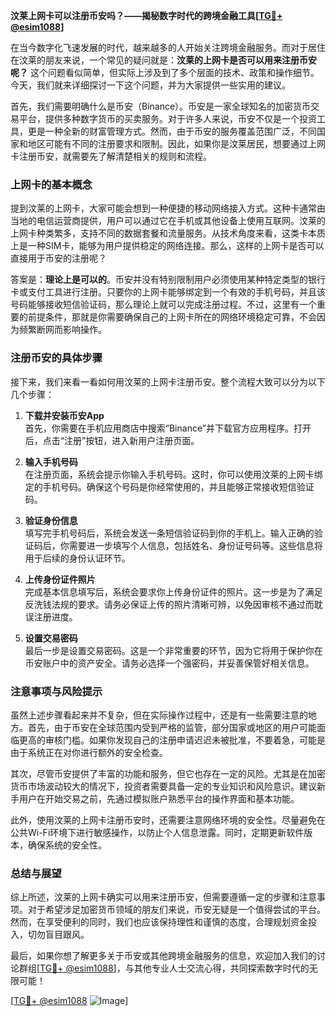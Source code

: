 **汶莱上网卡可以注册币安吗？——揭秘数字时代的跨境金融工具[[TG💪+ @esim1088](https://t.me/s/esim1088)]**

在当今数字化飞速发展的时代，越来越多的人开始关注跨境金融服务。而对于居住在汶莱的朋友来说，一个常见的疑问就是：**汶莱的上网卡是否可以用来注册币安呢？** 这个问题看似简单，但实际上涉及到了多个层面的技术、政策和操作细节。今天，我们就来详细探讨一下这个问题，并为大家提供一些实用的建议。

首先，我们需要明确什么是币安（Binance）。币安是一家全球知名的加密货币交易平台，提供多种数字货币的买卖服务。对于许多人来说，币安不仅是一个投资工具，更是一种全新的财富管理方式。然而，由于币安的服务覆盖范围广泛，不同国家和地区可能有不同的注册要求和限制。因此，如果你是汶莱居民，想要通过上网卡注册币安，就需要先了解清楚相关的规则和流程。

### 上网卡的基本概念

提到汶莱的上网卡，大家可能会想到一种便捷的移动网络接入方式。这种卡通常由当地的电信运营商提供，用户可以通过它在手机或其他设备上使用互联网。汶莱的上网卡种类繁多，支持不同的数据套餐和流量服务。从技术角度来看，这类卡本质上是一种SIM卡，能够为用户提供稳定的网络连接。那么，这样的上网卡是否可以直接用于币安的注册呢？

答案是：**理论上是可以的**。币安并没有特别限制用户必须使用某种特定类型的银行卡或支付工具进行注册。只要你的上网卡能够绑定到一个有效的手机号码，并且该号码能够接收短信验证码，那么理论上就可以完成注册过程。不过，这里有一个重要的前提条件，那就是你需要确保自己的上网卡所在的网络环境稳定可靠，不会因为频繁断网而影响操作。

### 注册币安的具体步骤

接下来，我们来看一看如何用汶莱的上网卡注册币安。整个流程大致可以分为以下几个步骤：

1. **下载并安装币安App**  
   首先，你需要在手机应用商店中搜索“Binance”并下载官方应用程序。打开后，点击“注册”按钮，进入新用户注册页面。

2. **输入手机号码**  
   在注册页面，系统会提示你输入手机号码。这时，你可以使用汶莱的上网卡绑定的手机号码。确保这个号码是你经常使用的，并且能够正常接收短信验证码。

3. **验证身份信息**  
   填写完手机号码后，系统会发送一条短信验证码到你的手机上。输入正确的验证码后，你需要进一步填写个人信息，包括姓名、身份证号码等。这些信息将用于后续的身份认证环节。

4. **上传身份证件照片**  
   完成基本信息填写后，系统会要求你上传身份证件的照片。这一步是为了满足反洗钱法规的要求。请务必保证上传的照片清晰可辨，以免因审核不通过而耽误注册进度。

5. **设置交易密码**  
   最后一步是设置交易密码。这是一个非常重要的环节，因为它将用于保护你在币安账户中的资产安全。请务必选择一个强密码，并妥善保管好相关信息。

### 注意事项与风险提示

虽然上述步骤看起来并不复杂，但在实际操作过程中，还是有一些需要注意的地方。首先，由于币安在全球范围内受到严格的监管，部分国家或地区的用户可能面临更高的审核门槛。如果你发现自己的注册申请迟迟未被批准，不要着急，可能是由于系统正在对你进行额外的安全检查。

其次，尽管币安提供了丰富的功能和服务，但它也存在一定的风险。尤其是在加密货币市场波动较大的情况下，投资者需要具备一定的专业知识和风险意识。建议新手用户在开始交易之前，先通过模拟账户熟悉平台的操作界面和基本功能。

此外，使用汶莱的上网卡注册币安时，还需要注意网络环境的安全性。尽量避免在公共Wi-Fi环境下进行敏感操作，以防止个人信息泄露。同时，定期更新软件版本，确保系统的安全性。

### 总结与展望

综上所述，汶莱的上网卡确实可以用来注册币安，但需要遵循一定的步骤和注意事项。对于希望涉足加密货币领域的朋友们来说，币安无疑是一个值得尝试的平台。然而，在享受便利的同时，我们也应该保持理性和谨慎的态度，合理规划资金投入，切勿盲目跟风。

最后，如果你想了解更多关于币安或其他跨境金融服务的信息，欢迎加入我们的讨论群组[[TG💪+ @esim1088](https://t.me/s/esim1088)]，与其他专业人士交流心得，共同探索数字时代的无限可能！

[[TG💪+ @esim1088](https://t.me/s/esim1088) ![Image](https://i.postimg.cc/4NQfJmqS/Snipaste-2025-05-13-00-14-12.png)]